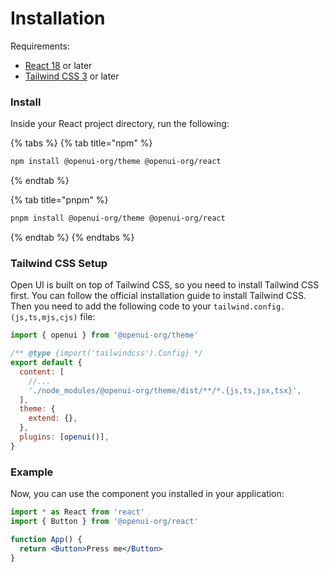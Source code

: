 # Installation

Requirements:

* [React 18](https://reactjs.org/) or later
* [Tailwind CSS 3](https://tailwindcss.com/) or later

### Install

Inside your React project directory, run the following:

{% tabs %}
{% tab title="npm" %}
```sh
npm install @openui-org/theme @openui-org/react
```
{% endtab %}

{% tab title="pnpm" %}
```sh
pnpm install @openui-org/theme @openui-org/react
```
{% endtab %}
{% endtabs %}

### Tailwind CSS Setup

Open UI is built on top of Tailwind CSS, so you need to install Tailwind CSS first. You can follow the official installation guide to install Tailwind CSS. Then you need to add the following code to your `tailwind.config.(js,ts,mjs,cjs)` file:

```javascript
import { openui } from '@openui-org/theme'

/** @type {import('tailwindcss').Config} */
export default {
  content: [
    //...
    './node_modules/@openui-org/theme/dist/**/*.{js,ts,jsx,tsx}',
  ],
  theme: {
    extend: {},
  },
  plugins: [openui()],
}
```

### Example

Now, you can use the component you installed in your application:

```jsx
import * as React from 'react'
import { Button } from '@openui-org/react'

function App() {
  return <Button>Press me</Button>
}
```
